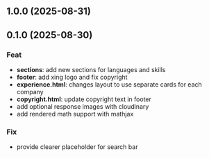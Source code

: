 ## 1.0.0 (2025-08-31)

## 0.1.0 (2025-08-30)

### Feat

- **sections**: add new sections for languages and skills
- **footer**: add xing logo and fix copyright
- **experience.html**: changes layout to use separate cards for each company
- **copyright.html**: update copyright text in footer
- add optional response images with cloudinary
- add rendered math support with mathjax

### Fix

- provide clearer placeholder for search bar
